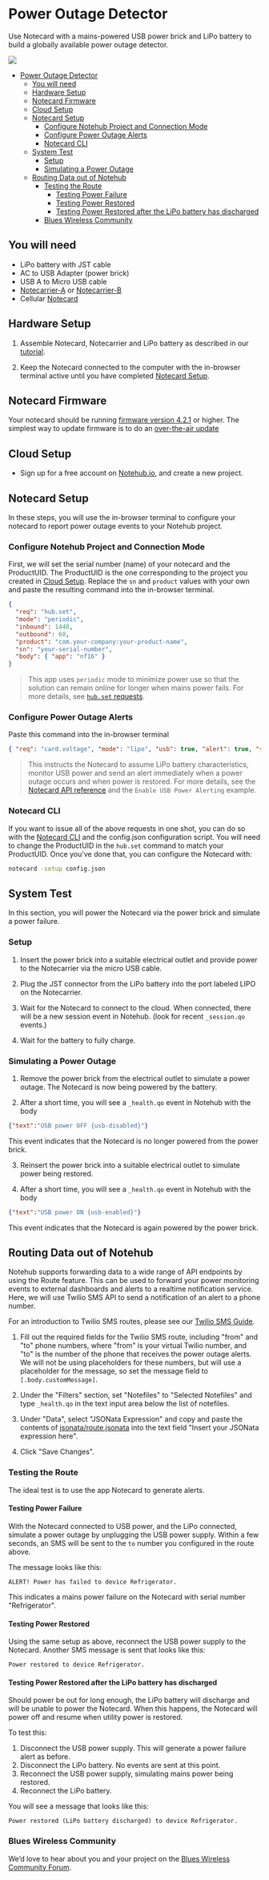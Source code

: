 # Power Outage Detector

Use Notecard with a mains-powered USB power brick and LiPo battery to build a globally available power outage detector.

![](images/SMS_alert.png)

- [Power Outage Detector](#power-outage-detector)
  - [You will need](#you-will-need)
  - [Hardware Setup](#hardware-setup)
  - [Notecard Firmware](#notecard-firmware)
  - [Cloud Setup](#cloud-setup)
  - [Notecard Setup](#notecard-setup)
    - [Configure Notehub Project and Connection Mode](#configure-notehub-project-and-connection-mode)
    - [Configure Power Outage Alerts](#configure-power-outage-alerts)
    - [Notecard CLI](#notecard-cli)
  - [System Test](#system-test)
    - [Setup](#setup)
    - [Simulating a Power Outage](#simulating-a-power-outage)
  - [Routing Data out of Notehub](#routing-data-out-of-notehub)
    - [Testing the Route](#testing-the-route)
      - [Testing Power Failure](#testing-power-failure)
      - [Testing Power Restored](#testing-power-restored)
      - [Testing Power Restored after the LiPo battery has discharged](#testing-power-restored-after-the-lipo-battery-has-discharged)
    - [Blues Wireless Community](#blues-wireless-community)

## You will need

* LiPo battery with JST cable
* AC to USB Adapter (power brick)
* USB A to Micro USB cable
* [Notecarrier-A](https://shop.blues.io/collections/notecarrier/products/carr-al) or [Notecarrier-B](https://shop.blues.io/collections/notecarrier/products/carr-b)
* Cellular [Notecard](https://blues.io/products/notecard/)


## Hardware Setup

1. Assemble Notecard, Notecarrier and LiPo battery as described in our [tutorial](https://dev.blues.io/quickstart/notecard-quickstart/notecard-and-notecarrier-b/).

2. Keep the Notecard connected to the computer with the in-browser terminal active until you have completed [Notecard Setup](#notecard-setup).

## Notecard Firmware

Your notecard should be running [firmware version 4.2.1](https://dev.blues.io/notecard/notecard-firmware-updates/#lts-v4-2-1-march-3-2023) or higher. The simplest way to update firmware is to do an [over-the-air update](https://dev.blues.io/notecard/notecard-firmware-updates/#ota-dfu-with-notehub)

## Cloud Setup

- Sign up for a free account on [Notehub.io](https://notehub.io), and create a new project.

## Notecard Setup

In these steps, you will use the in-browser terminal to configure your notecard to report power outage events to your Notehub project.

### Configure Notehub Project and Connection Mode

First, we will set the serial number (name) of your notecard and the ProductUID. The ProductUID is the one corresponding to the project you created in [Cloud Setup](#cloud-setup). Replace the `sn` and `product` values with your own and paste the resulting command into the in-browser terminal.

```json
{
  "req": "hub.set",
  "mode": "periodic",
  "inbound": 1440,
  "outbound": 60,
  "product": "com.your-company:your-product-name",
  "sn": "your-serial-number",
  "body": { "app": "nf16" }
}
```

> This app uses `periodic` mode to minimize power use so that the solution can remain online for longer when mains power fails. For more details, see [`hub.set` requests](https://dev.blues.io/notecard/notecard-walkthrough/essential-requests/#notehub-configuration).

### Configure Power Outage Alerts

Paste this command into the in-browser terminal

```json
{ "req": "card.voltage", "mode": "lipo", "usb": true, "alert": true, "sync": true }
```

> This instructs the Notecard to assume LiPo battery characteristics, monitor USB power and send an alert immediately when a power outage occurs and when power is restored. For more details, see the [Notecard API reference](https://dev.blues.io/reference/notecard-api/card-requests/#card-voltage) and the `Enable USB Power Alerting` example.

### Notecard CLI

If you want to issue all of the above requests in one shot, you can do so with the [Notecard CLI](https://dev.blues.io/tools-and-sdks/notecard-cli/) and the config.json configuration script. You will need to change the ProductUID in the `hub.set` command to match your ProductUID. Once you've done that, you can configure the Notecard with:

```sh
notecard -setup config.json
```

## System Test

In this section, you will power the Notecard via the power brick and simulate a power failure.

### Setup

1. Insert the power brick into a suitable electrical outlet and provide power to the Notecarrier via the micro USB cable.

1. Plug the JST connector from the LiPo battery into the port labeled LIPO on the Notecarrier.

1. Wait for the Notecard to connect to the cloud.  When connected, there will be a new session event in Notehub. (look for recent `_session.qo` events.)

1. Wait for the battery to fully charge.

### Simulating a Power Outage

1. Remove the power brick from the electrical outlet to simulate a power outage. The Notecard is now being powered by the battery.

2. After a short time, you will see a  `_health.qo` event in Notehub with the body

```json
{"text":"USB power OFF {usb-disabled}"}
```

This event indicates that the Notecard is no longer powered from the power brick.

3. Reinsert the power brick into a suitable electrical outlet to simulate power being restored.

4. After a short time, you will see a  `_health.qo` event in Notehub with the body

```json
{"text":"USB power ON {usb-enabled}"}
```

This event indicates that the Notecard is again powered by the power brick.

## Routing Data out of Notehub

Notehub supports forwarding data to a wide range of API endpoints by using the Route feature. This can be used to forward your power monitoring events to external dashboards and alerts to a realtime notification service.  Here, we will use Twilio SMS API to send a notification of an alert to a phone number.

For an introduction to Twilio SMS routes, please see our [Twilio SMS Guide](https://dev.blues.io/guides-and-tutorials/twilio-sms-guide/).

1. Fill out the required fields for the Twilio SMS route, including "from" and "to" phone numbers, where "from" is your virtual Twilio number, and "to" is the number of the phone that receives the power outage alerts. We will not be using placeholders for these numbers, but will use a placeholder for the message, so set the message field to `[.body.customMessage]`.

2. Under the "Filters" section, set "Notefiles" to "Selected Notefiles" and type `_health.qo` in the text input area below the list of notefiles. 

3. Under "Data", select "JSONata Expression" and copy and paste the contents of [jsonata/route.jsonata](jsonata/route.jsonata) into the text field "Insert your JSONata expression here".

4. Click "Save Changes".

### Testing the Route

The ideal test is to use the app Notecard to generate alerts.

#### Testing Power Failure

With the Notecard connected to USB power, and the LiPo connected, simulate a power outage by unplugging the USB power supply. Within a few seconds, an SMS will be sent to the `to` number you configured in the route above.

The message looks like this:

```
ALERT! Power has failed to device Refrigerator.
```

This indicates a mains power failure on the Notecard with serial number "Refrigerator".

#### Testing Power Restored

Using the same setup as above, reconnect the USB power supply to the Notecard. Another SMS message is sent that looks like this:

```
Power restored to device Refrigerator.
```

#### Testing Power Restored after the LiPo battery has discharged

Should power be out for long enough, the LiPo battery will discharge and will be unable to power the Notecard. When this happens, the Notecard will power off and resume when utility power is restored.

To test this:

1. Disconnect the USB power supply. This will generate a power failure alert as before.
2. Disconnect the LiPo battery.  No events are sent at this point.
3. Reconnect the USB power supply, simulating mains power being restored.
4. Reconnect the LiPo battery.

You will see a message that looks like this:

```
Power restored (LiPo battery discharged) to device Refrigerator.
```

### Blues Wireless Community

We’d love to hear about you and your project on the [Blues Wireless Community Forum].

[blues wireless community forum]: https://discuss.blues.io/